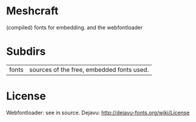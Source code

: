Meshcraft
=========
(compiled) fonts for embedding.
and the webfontloader


Subdirs
=======
<table>

 <tr><td>   fonts
</td><td>   sources of the free, embedded fonts used.
</td></tr>

</table>

License
=======
Webfontloader: see in source.
Dejavu: http://dejavu-fonts.org/wiki/License
